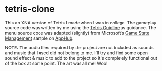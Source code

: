 tetris-clone
============

This an XNA version of Tetris I made when I was in college. The gameplay source code was written by me using the [Tetris Guidline](http://tetris.wikia.com/wiki/Tetris_Guideline) as guidance. The menu source code was adapted (slightly) from Microsoft's [Game State Management](http://create.msdn.com/en-US/education/catalog/sample/game_state_management) sample on [AppHub](http://create.msdn.com).


NOTE: The audio files required by the project are not included as sounds and music that I used did not belong to me. I'll try and find some open sound effect & music to add to the project so it's completely functional out of the box at some point. The art was all me! Woo!


